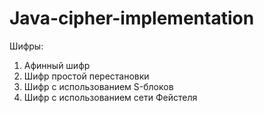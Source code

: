 # Java-cipher-implementation

Шифры:
1. Афинный шифр
2. Шифр простой перестановки
3. Шифр с использованием S-блоков
4. Шифр с использованием сети Фейстеля

